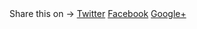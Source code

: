 <div class="share-page">
    Share this on &rarr; 
    <a href="https://twitter.com/intent/tweet?text={{ page.title }}&url={{ site.url }}{{ page.url }}&via=rrefw" rel="nofollow" target="_blank" title="Share on Twitter">Twitter</a>
    <a href="https://facebook.com/sharer.php?u={{ site.url }}{{ page.url }}" rel="nofollow" target="_blank" title="Share on Facebook">Facebook</a>
    <a href="https://plus.google.com/share?url={{ site.url }}{{ page.url }}" rel="nofollow" target="_blank" title="Share on Google+">Google+</a>
</div>